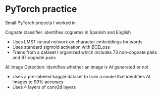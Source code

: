 # PyTorch practice

Small PyTorch projects I worked in

Cognate classifier: identifies cognates in Spanish and English
* Uses LMST neural network on character embeddings for words
* Uses standard sigmoid activation with BCELoss
* Trains from a dataset I organized which includes 73 non-cognate pairs and 87 cognate pairs


AI Image Detection: identifies whether an image is AI generated or not
* Uses a pre-labeled kaggle dataset to train a model that identifies AI images to 99% accuracy
* Uses 4 layers of conv2d layers
